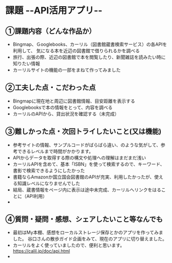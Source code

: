 # 課題  --API活用アプリ--

## ①課題内容（どんな作品か）
- Bingmap、Ｇooglebooks、カーリル（図書館蔵書検索サービス）の各APIを利用して、
  気になる本を近辺の図書館で借りられるかを調べる
- 旅行、出張の際、近辺の図書館で本を閲覧したり、新聞雑誌を読みたい時に知りたい情報 
- カーリルサイトの機能の一部をまねて作ってみました

## ②工夫した点・こだわった点
- Bingmapに現在地と周辺に図書館情報、目安距離を表示する 
- Googlebooksで本の情報をとって、内容を調べる
- カーリルのAPIから、貸出状況を確認する（未完成）

## ③難しかった点・次回トライしたいこと(又は機能)
- 参考サイトの情報、サンプルコードがばらばら違い、のような気がして、参考できるレベルまで時間がかかります。
- APIからデータを取得する際の構文や処理への理解はまだまだ浅い
- カーリルAPIを含めて、基本「ISBN」を使って検索するので、キーワード、書影で検索できるようにしたかった
- 書籍ならAmazonか国立国会図書館のAPIが充実、利用したかったが、使える知識レベルになりませんでした
- 結局、蔵書情報をページ内に表示は途中未完成、カーリルへリンクをはることに（API利用）
-

## ④質問・疑問・感想、シェアしたいこと等なんでも
- 最初はMy本棚、感想をローカルストレージ保存とかのアプリを作ってみました。
 谷口さんの散歩ガイド企画をみて、現在のアプリに切り替えました。
-  カーリルをよく使っていましたので、便利と思います。
https://calil.jp/doc/api.html
-  
